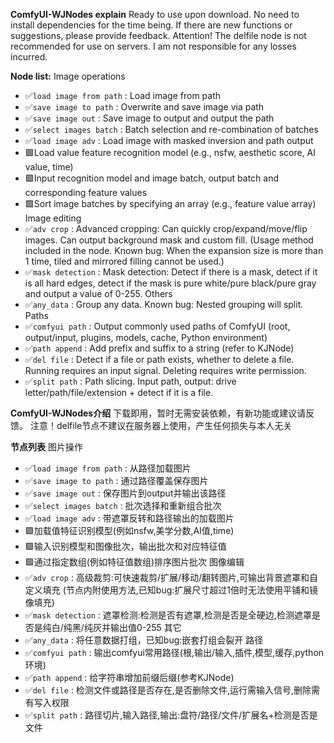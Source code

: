 
**ComfyUI-WJNodes explain**
Ready to use upon download. No need to install dependencies for the time being.
If there are new functions or suggestions, please provide feedback.
Attention! The delfile node is not recommended for use on servers. I am not responsible for any losses incurred.

**Node list:**
Image operations
  - ✅`load image from path` : Load image from path
  - ✅`save image to path` : Overwrite and save image via path
  - ✅`save image out` : Save image to output and output the path
  - ✅`select images batch` : Batch selection and re-combination of batches
  - ✅`load image adv` : Load image with masked inversion and path output
  - 🟩Load value feature recognition model (e.g., nsfw, aesthetic score, AI value, time)
  - 🟩Input recognition model and image batch, output batch and corresponding feature values
  - 🟩Sort image batches by specifying an array (e.g., feature value array)
Image editing
  - ✅`adv crop` : Advanced cropping: Can quickly crop/expand/move/flip images. Can output background mask and custom fill.
         (Usage method included in the node. Known bug: When the expansion size is more than 1 time, tiled and mirrored filling cannot be used.)
  - ✅`mask detection` : Mask detection: Detect if there is a mask, detect if it is all hard edges, detect if the mask is pure white/pure black/pure gray and output a value of 0-255.
Others
  - ✅`any_data` : Group any data. Known bug: Nested grouping will split.
Paths
  - ✅`comfyui path` : Output commonly used paths of ComfyUI (root, output/input, plugins, models, cache, Python environment)
  - ✅`path append` : Add prefix and suffix to a string (refer to KJNode)
  - ✅`del file` : Detect if a file or path exists, whether to delete a file. Running requires an input signal. Deleting requires write permission.
  - ✅`split path` : Path slicing. Input path, output: drive letter/path/file/extension + detect if it is a file.

**ComfyUI-WJNodes介绍**
下载即用，暂时无需安装依赖，有新功能或建议请反馈。
注意！delfile节点不建议在服务器上使用，产生任何损失与本人无关

**节点列表**
图片操作
  - ✅`load image from path` : 从路径加载图片
  - ✅`save image to path` : 通过路径覆盖保存图片
  - ✅`save image out` : 保存图片到output并输出该路径
  - ✅`select images batch` : 批次选择和重新组合批次
  - ✅`load image adv` : 带遮罩反转和路径输出的加载图片
  - 🟩加载值特征识别模型(例如nsfw,美学分数,AI值,time)
  - 🟩输入识别模型和图像批次，输出批次和对应特征值
  - 🟩通过指定数组(例如特征值数组)排序图片批次
图像编辑
  - ✅`adv crop` : 高级裁剪:可快速裁剪/扩展/移动/翻转图片,可输出背景遮罩和自定义填充
         (节点内附使用方法,已知bug:扩展尺寸超过1倍时无法使用平铺和镜像填充)
  - ✅`mask detection` : 遮罩检测:检测是否有遮罩,检测是否是全硬边,检测遮罩是否是纯白/纯黑/纯灰并输出值0-255
其它
  - ✅`any_data` : 将任意数据打组，已知bug:嵌套打组会裂开
路径
  - ✅`comfyui path` : 输出comfyui常用路径(根,输出/输入,插件,模型,缓存,python环境)
  - ✅`path append` : 给字符串增加前缀后缀(参考KJNode)
  - ✅`del file` : 检测文件或路径是否存在,是否删除文件,运行需输入信号,删除需有写入权限
  - ✅`split path` : 路径切片,输入路径,输出:盘符/路径/文件/扩展名+检测是否是文件